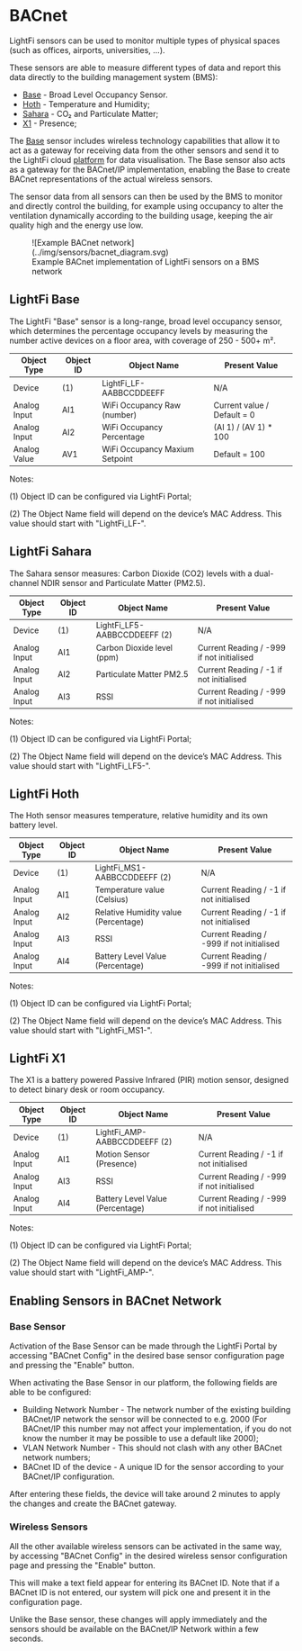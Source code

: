 # BACnet

LightFi sensors can be used to monitor multiple types of physical spaces (such as offices, airports, universities, ...).

These sensors are able to measure different types of data and report this data directly to the building management system (BMS):

- [Base](#lightfi-base) - Broad Level Occupancy Sensor.
- [Hoth](#lightfi-hoth) - Temperature and Humidity;
- [Sahara](#lightfi-sahara) - CO₂ and Particulate Matter;
- [X1](#lightfi-x1) - Presence;

The [Base](#lightfi-base) sensor includes wireless technology capabilities that allow it to act as a gateway for receiving data from the other sensors and send it to the LightFi cloud [platform](http://portal.lightfi.io) for data visualisation. The Base sensor also acts as a gateway for the BACnet/IP implementation, enabling the Base to create BACnet representations of the actual wireless sensors.

The sensor data from all sensors can then be used by the BMS to monitor and directly control the building, for example using occupancy to alter the ventilation dynamically according to the building usage, keeping the air quality high and the energy use low.

<figure markdown>
  ![Example BACnet network](../img/sensors/bacnet_diagram.svg)
  <figcaption>Example BACnet implementation of LightFi sensors on a BMS network</figcaption>
</figure>

## LightFi Base

The LightFi "Base" sensor is a long-range, broad level occupancy sensor, which determines the percentage occupancy levels by measuring the number active devices on a floor area, with coverage of 250 - 500+ m².

| Object Type   | Object ID | Object Name                     | Present Value                |
|---------------|-----------|---------------------------------|------------------------------|
| Device        | (1)       | LightFi_LF-AABBCCDDEEFF         | N/A                          |
| Analog Input  | AI1       | WiFi Occupancy Raw (number)     | Current value / Default = 0|
| Analog Input  | AI2       | WiFi Occupancy Percentage       | (AI 1) / (AV 1) * 100        |
| Analog Value  | AV1       | WiFi Occupancy Maxium Setpoint  | Default = 100                |

Notes:

(1) Object ID can be configured via LightFi Portal;

(2) The Object Name field will depend on the device’s MAC Address. This value should start with "LightFi_LF-".

## LightFi Sahara

The Sahara sensor measures: Carbon Dioxide (CO2) levels with a dual-channel NDIR sensor and Particulate Matter (PM2.5).


| Object Type   | Object ID | Object Name                     | Present Value                |
|---------------|-----------|---------------------------------|------------------------------|
| Device        | (1)       | LightFi_LF5-AABBCCDDEEFF (2)    | N/A                          |
| Analog Input  | AI1       | Carbon Dioxide level (ppm)      | Current Reading / -999 if not initialised |
| Analog Input  | AI2       | Particulate Matter PM2.5        | Current Reading / -1 if not initialised   |
| Analog Input  | AI3       | RSSI                            | Current Reading / -999 if not initialised |

Notes:

(1) Object ID can be configured via LightFi Portal;

(2) The Object Name field will depend on the device’s MAC Address. This value should start with "LightFi_LF5-".

## LightFi Hoth

The Hoth sensor measures temperature, relative humidity and its own battery level.

| Object Type   | Object ID | Object Name                          | Present Value                               |
|---------------|-----------|--------------------------------------|---------------------------------------------|
| Device        | (1)       | LightFi_MS1-AABBCCDDEEFF (2)         | N/A                                         |
| Analog Input  | AI1       | Temperature value (Celsius)          | Current Reading / -1 if not initialised     |
| Analog Input  | AI2       | Relative Humidity value (Percentage) | Current Reading / -1 if not initialised     |
| Analog Input  | AI3       | RSSI                                 | Current Reading / -999 if not initialised   |
| Analog Input  | AI4       | Battery Level Value (Percentage)     | Current Reading / -999 if not initialised   |

Notes:

(1) Object ID can be configured via LightFi Portal;

(2) The Object Name field will depend on the device’s MAC Address. This value should start with "LightFi_MS1-".

## LightFi X1

The X1 is a battery powered Passive Infrared (PIR) motion sensor, designed to detect binary desk or room occupancy.


| Object Type   | Object ID | Object Name                      | Present Value                |
|---------------|-----------|----------------------------------|------------------------------|
| Device        | (1)       | LightFi_AMP-AABBCCDDEEFF (2)     | N/A                          |
| Analog Input  | AI1       | Motion Sensor (Presence)         | Current Reading / -1 if not initialised   |
| Analog Input  | AI3       | RSSI                             | Current Reading / -999 if not initialised |
| Analog Input  | AI4       | Battery Level Value (Percentage) | Current Reading / -999 if not initialised |

Notes:

(1) Object ID can be configured via LightFi Portal;

(2) The Object Name field will depend on the device’s MAC Address. This value should start with "LightFi_AMP-". 

## Enabling Sensors in BACnet Network

### Base Sensor

Activation of the Base Sensor can be made through the LightFi Portal by accessing "BACnet Config" in the desired base sensor configuration page and pressing the "Enable" button.

When activating the Base Sensor in our platform, the following fields are able to be configured:

- Building Network Number - The network number of the existing building BACnet/IP network the sensor will be connected to e.g. 2000 (For BACnet/IP this number may not affect your implementation, if you do not know the number it may be possible to use a default like 2000);
- VLAN Network Number - This should not clash with any other BACnet network numbers;
- BACnet ID of the device - A unique ID for the sensor according to your BACnet/IP configuration.

After entering these fields, the device will take around 2 minutes to apply the changes and create the BACnet gateway.

### Wireless Sensors

All the other available wireless sensors can be activated in the same way, by accessing  "BACnet Config" in the desired wireless sensor configuration page and pressing the "Enable" button.

This will make a text field appear for entering its BACnet ID. Note that if a BACnet ID is not entered, our system will pick one and present it in the configuration page.

Unlike the Base sensor, these changes will apply immediately and the sensors should be available on the BACnet/IP Network within a few seconds.
